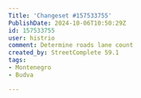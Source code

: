 ```yaml
---
Title: 'Changeset #157533755'
PublishDate: 2024-10-06T10:50:29Z
id: 157533755
user: histrio
comment: Determine roads lane count
created_by: StreetComplete 59.1
tags:
- Montenegro
- Budva

---
```

